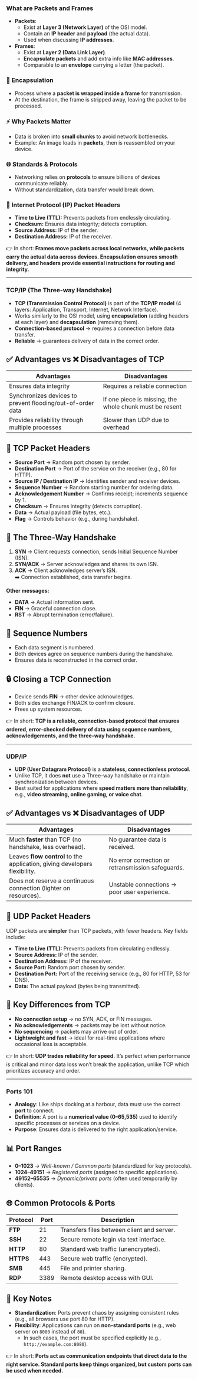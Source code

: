 ### What are Packets and Frames

- **Packets**:
  - Exist at **Layer 3 (Network Layer)** of the OSI model.
  - Contain an **IP header** and **payload** (the actual data).
  - Used when discussing **IP addresses**.
- **Frames**:
  - Exist at **Layer 2 (Data Link Layer)**.
  - **Encapsulate packets** and add extra info like **MAC addresses**.
  - Comparable to an **envelope** carrying a letter (the packet).

### 🔄 Encapsulation

- Process where a **packet is wrapped inside a frame** for transmission.
- At the destination, the frame is stripped away, leaving the packet to be processed.

### ⚡ Why Packets Matter

- Data is broken into **small chunks** to avoid network bottlenecks.
- Example: An image loads in **packets**, then is reassembled on your device.

### 🌐 Standards & Protocols

- Networking relies on **protocols** to ensure billions of devices communicate reliably.
- Without standardization, data transfer would break down.

### 📑 Internet Protocol (IP) Packet Headers

- **Time to Live (TTL):** Prevents packets from endlessly circulating.
- **Checksum:** Ensures data integrity; detects corruption.
- **Source Address:** IP of the sender.
- **Destination Address:** IP of the receiver.

👉 In short: **Frames move packets across local networks, while packets carry the actual data across devices. Encapsulation ensures smooth delivery, and headers provide essential instructions for routing and integrity.**

---

### TCP/IP (The Three-way Handshake)

- **TCP (Transmission Control Protocol)** is part of the **TCP/IP model** (4 layers: Application, Transport, Internet, Network Interface).
- Works similarly to the OSI model, using **encapsulation** (adding headers at each layer) and **decapsulation** (removing them).
- **Connection-based protocol** → requires a connection before data transfer.
- **Reliable** → guarantees delivery of data in the correct order.

## ✅ Advantages vs ❌ Disadvantages of TCP

| Advantages | Disadvantages |
| --- | --- |
| Ensures data integrity | Requires a reliable connection |
| Synchronizes devices to prevent flooding/out-of-order data | If one piece is missing, the whole chunk must be resent |
| Provides reliability through multiple processes | Slower than UDP due to overhead |

## 📑 TCP Packet Headers

- **Source Port** → Random port chosen by sender.
- **Destination Port** → Port of the service on the receiver (e.g., 80 for HTTP).
- **Source IP / Destination IP** → Identifies sender and receiver devices.
- **Sequence Number** → Random starting number for ordering data.
- **Acknowledgement Number** → Confirms receipt; increments sequence by 1.
- **Checksum** → Ensures integrity (detects corruption).
- **Data** → Actual payload (file bytes, etc.).
- **Flag** → Controls behavior (e.g., during handshake).

## 🤝 The Three-Way Handshake

1. **SYN** → Client requests connection, sends Initial Sequence Number (ISN).
2. **SYN/ACK** → Server acknowledges and shares its own ISN.
3. **ACK** → Client acknowledges server’s ISN.  
➡️ Connection established, data transfer begins.

**Other messages:**
- **DATA** → Actual information sent.
- **FIN** → Graceful connection close.
- **RST** → Abrupt termination (error/failure).

## 🔢 Sequence Numbers

- Each data segment is numbered.
- Both devices agree on sequence numbers during the handshake.
- Ensures data is reconstructed in the correct order.

## 🔒 Closing a TCP Connection

- Device sends **FIN** → other device acknowledges.
- Both sides exchange FIN/ACK to confirm closure.
- Frees up system resources.

👉 In short: **TCP is a reliable, connection-based protocol that ensures ordered, error-checked delivery of data using sequence numbers, acknowledgements, and the three-way handshake.**

---

### UDP/IP

- **UDP (User Datagram Protocol)** is a **stateless, connectionless protocol**.
- Unlike TCP, it does **not** use a Three-way handshake or maintain synchronization between devices.
- Best suited for applications where **speed matters more than reliability**, e.g., **video streaming, online gaming, or voice chat**.

## ✅ Advantages vs ❌ Disadvantages of UDP

| Advantages | Disadvantages |
| --- | --- |
| Much **faster** than TCP (no handshake, less overhead). | No guarantee data is received. |
| Leaves **flow control** to the application, giving developers flexibility. | No error correction or retransmission safeguards. |
| Does not reserve a continuous connection (lighter on resources). | Unstable connections → poor user experience. |

## 📑 UDP Packet Headers

UDP packets are **simpler** than TCP packets, with fewer headers. Key fields include:

- **Time to Live (TTL):** Prevents packets from circulating endlessly.
- **Source Address:** IP of the sender.
- **Destination Address:** IP of the receiver.
- **Source Port:** Random port chosen by sender.
- **Destination Port:** Port of the receiving service (e.g., 80 for HTTP, 53 for DNS).
- **Data:** The actual payload (bytes being transmitted).

## 🔑 Key Differences from TCP

- **No connection setup** → no SYN, ACK, or FIN messages.
- **No acknowledgements** → packets may be lost without notice.
- **No sequencing** → packets may arrive out of order.
- **Lightweight and fast** → ideal for real-time applications where occasional loss is acceptable.

👉 In short: **UDP trades reliability for speed.** It’s perfect when performance is critical and minor data loss won’t break the application, unlike TCP which prioritizes accuracy and order.

---

### Ports 101

- **Analogy**: Like ships docking at a harbour, data must use the correct **port** to connect.
- **Definition**: A port is a **numerical value (0–65,535)** used to identify specific processes or services on a device.
- **Purpose**: Ensures data is delivered to the right application/service.

## 📊 Port Ranges

- **0–1023** → *Well-known / Common ports* (standardized for key protocols).
- **1024–49151** → *Registered ports* (assigned to specific applications).
- **49152–65535** → *Dynamic/private ports* (often used temporarily by clients).

## 🌐 Common Protocols & Ports

| Protocol | Port | Description |
| --- | --- | --- |
| **FTP** | 21 | Transfers files between client and server. |
| **SSH** | 22 | Secure remote login via text interface. |
| **HTTP** | 80 | Standard web traffic (unencrypted). |
| **HTTPS** | 443 | Secure web traffic (encrypted). |
| **SMB** | 445 | File and printer sharing. |
| **RDP** | 3389 | Remote desktop access with GUI. |

## 🔑 Key Notes

- **Standardization**: Ports prevent chaos by assigning consistent rules (e.g., all browsers use port 80 for HTTP).
- **Flexibility**: Applications can run on **non-standard ports** (e.g., web server on `8080` instead of `80`).  
  - In such cases, the port must be specified explicitly (e.g., `http://example.com:8080`).

👉 In short: **Ports act as communication endpoints that direct data to the right service. Standard ports keep things organized, but custom ports can be used when needed.**
